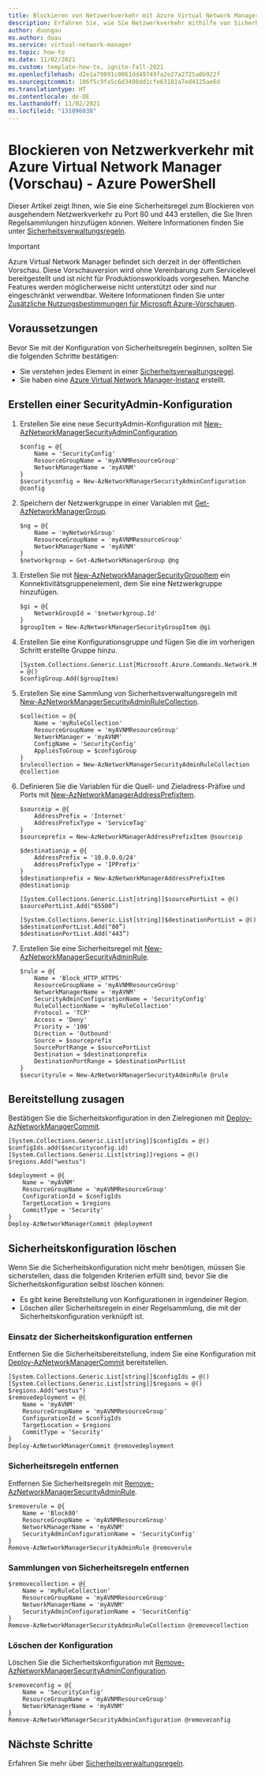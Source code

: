 ```yaml
---
title: Blockieren von Netzwerkverkehr mit Azure Virtual Network Manager (Vorschau) - Azure PowerShell
description: Erfahren Sie, wie Sie Netzwerkverkehr mithilfe von Sicherheitsregeln in Azure Virtual Network Manager mit der Azure PowerShell blockieren können.
author: duongau
ms.author: duau
ms.service: virtual-network-manager
ms.topic: how-to
ms.date: 11/02/2021
ms.custom: template-how-to, ignite-fall-2021
ms.openlocfilehash: d2e1a79891c0061dd49749fa2e27a2725a0b922f
ms.sourcegitcommit: 106f5c9fa5c6d3498dd1cfe63181a7ed4125ae6d
ms.translationtype: HT
ms.contentlocale: de-DE
ms.lasthandoff: 11/02/2021
ms.locfileid: "131096038"
---
```

# <a name="how-to-block-network-traffic-with-azure-virtual-network-manager-preview---azure-powershell"></a>Blockieren von Netzwerkverkehr mit Azure Virtual Network Manager (Vorschau) - Azure PowerShell

Dieser Artikel zeigt Ihnen, wie Sie eine Sicherheitsregel zum Blockieren von ausgehendem Netzwerkverkehr zu Port 80 und 443 erstellen, die Sie Ihren Regelsammlungen hinzufügen können. Weitere Informationen finden Sie unter [Sicherheitsverwaltungsregeln](concept-security-admins.md).

> [!IMPORTANT]
> Azure Virtual Network Manager befindet sich derzeit in der öffentlichen Vorschau.
> Diese Vorschauversion wird ohne Vereinbarung zum Servicelevel bereitgestellt und ist nicht für Produktionsworkloads vorgesehen. Manche Features werden möglicherweise nicht unterstützt oder sind nur eingeschränkt verwendbar.
> Weitere Informationen finden Sie unter [Zusätzliche Nutzungsbestimmungen für Microsoft Azure-Vorschauen](https://azure.microsoft.com/support/legal/preview-supplemental-terms/).

## <a name="prerequisites"></a>Voraussetzungen

Bevor Sie mit der Konfiguration von Sicherheitsregeln beginnen, sollten Sie die folgenden Schritte bestätigen:

* Sie verstehen jedes Element in einer [Sicherheitsverwaltungsregel](concept-security-admins.md).
* Sie haben eine [Azure Virtual Network Manager-Instanz](create-virtual-network-manager-powershell.md) erstellt.

## <a name="create-a-securityadmin-configuration"></a>Erstellen einer SecurityAdmin-Konfiguration

1. Erstellen Sie eine neue SecurityAdmin-Konfiguration mit [New-AzNetworkManagerSecurityAdminConfiguration](/powershell/module/az.network/new-aznetworkmanagersecurityadminconfiguration).

    ```azurepowershell-interactive
    $config = @{
        Name = 'SecurityConfig'
        ResourceGroupName = 'myAVNMResourceGroup'
        NetworkManagerName = 'myAVNM'
    }
    $securityconfig = New-AzNetworkManagerSecurityAdminConfiguration @config 
    ```

1. Speichern der Netzwerkgruppe in einer Variablen mit [Get-AzNetworkManagerGroup](/powershell/module/az.network/get-aznetworkmanagergroup).

    ```azurepowershell-interactive
    $ng = @{
        Name = 'myNetworkGroup'
        ResoureceGroupName = 'myAVNMResourceGroup'
        NetworkManagerName = 'myAVNM'
    }
    $networkgroup = Get-AzNetworkManagerGroup @ng   
    ```

1. Erstellen Sie mit [New-AzNetworkManagerSecurityGroupItem](/powershell/module/az.network/new-aznetworkmanagersecuritygroupitem) ein Konnektivitätsgruppenelement, dem Sie eine Netzwerkgruppe hinzufügen.

    ```azurepowershell-interactive
    $gi = @{
        NetworkGroupId = '$networkgroup.Id'
    }
    $groupItem = New-AzNetworkManagerSecurityGroupItem @gi
    ```

1. Erstellen Sie eine Konfigurationsgruppe und fügen Sie die im vorherigen Schritt erstellte Gruppe hinzu.

    ```azurepowershell-interactive
    [System.Collections.Generic.List[Microsoft.Azure.Commands.Network.Models.PSNetworkManagerSecurityGroupItem]]$configGroup = @()  
    $configGroup.Add($groupItem) 
    ```

1. Erstellen Sie eine Sammlung von Sicherheitsverwaltungsregeln mit [New-AzNetworkManagerSecurityAdminRuleCollection](/powershell/module/az.network/new-aznetworkmanagersecurityadminrulecollection).

    ```azurepowershell-interactive
    $collection = @{
        Name = 'myRuleCollection'
        ResourceGroupName = 'myAVNMResourceGroup'
        NetworkManager = 'myAVNM'
        ConfigName = 'SecurityConfig'
        AppliesToGroup = $configGroup
    }
    $rulecollection = New-AzNetworkManagerSecurityAdminRuleCollection @collection
    ```

1. Definieren Sie die Variablen für die Quell- und Zieladress-Präfixe und Ports mit [New-AzNetworkManagerAddressPrefixItem](/powershell/module/az.network/new-aznetworkmanageraddressprefixitem).

    ```azurepowershell-interactive
    $sourceip = @{
        AddressPrefix = 'Internet'
        AddressPrefixType = 'ServiceTag'
    }
    $sourceprefix = New-AzNetworkManagerAddressPrefixItem @sourceip

    $destinationip = @{
        AddressPrefix = '10.0.0.0/24'
        AddressPrefixType = 'IPPrefix'
    }
    $destinationprefix = New-AzNetworkManagerAddressPrefixItem @destinationip

    [System.Collections.Generic.List[string]]$sourcePortList = @() 
    $sourcePortList.Add("65500”) 

    [System.Collections.Generic.List[string]]$destinationPortList = @() 
    $destinationPortList.Add("80”)
    $destinationPortList.Add("443”)
    ```

1. Erstellen Sie eine Sicherheitsregel mit [New-AzNetworkManagerSecurityAdminRule](/powershell/module/az.network/new-aznetworkmanagersecurityadminrule).

    ```azurepowershell-interactive
    $rule = @{
        Name = 'Block_HTTP_HTTPS'
        ResourceGroupName = 'myAVNMResourceGroup'
        NetworkManagerName = 'myAVNM'
        SecurityAdminConfigurationName = 'SecurityConfig'
        RuleCollectionName = 'myRuleCollection'
        Protocol = 'TCP'
        Access = 'Deny'
        Priority = '100'
        Direction = 'Outbound'
        Source = $sourceprefix
        SourcePortRange = $sourcePortList
        Destination = $destinationprefix
        DestinationPortRange = $destinationPortList
    }
    $securityrule = New-AzNetworkManagerSecurityAdminRule @rule
    ```

## <a name="commit-deployment"></a>Bereitstellung zusagen

Bestätigen Sie die Sicherheitskonfiguration in den Zielregionen mit [Deploy-AzNetworkManagerCommit](/powershell/module/az.network/deploy-aznetworkmanagercommit).

```azurepowershell-interactive
[System.Collections.Generic.List[string]]$configIds = @()  
$configIds.add($securityconfig.id) 
[System.Collections.Generic.List[string]]regions = @()   
$regions.Add("westus")     

$deployment = @{
    Name = 'myAVNM'
    ResourceGroupName = 'myAVNMResourceGroup'
    ConfigurationId = $configIds
    TargetLocation = $regions
    CommitType = 'Security'
}
Deploy-AzNetworkManagerCommit @deployment 
```

## <a name="delete-security-configuration"></a>Sicherheitskonfiguration löschen

Wenn Sie die Sicherheitskonfiguration nicht mehr benötigen, müssen Sie sicherstellen, dass die folgenden Kriterien erfüllt sind, bevor Sie die Sicherheitskonfiguration selbst löschen können:

* Es gibt keine Bereitstellung von Konfigurationen in irgendeiner Region.
* Löschen aller Sicherheitsregeln in einer Regelsammlung, die mit der Sicherheitskonfiguration verknüpft ist.

### <a name="remove-security-configuration-deployment"></a>Einsatz der Sicherheitskonfiguration entfernen

Entfernen Sie die Sicherheitsbereitstellung, indem Sie eine Konfiguration mit [Deploy-AzNetworkManagerCommit](/powershell/module/az.network/deploy-aznetworkmanagercommit) bereitstellen.

```azurepowershell-interactive
[System.Collections.Generic.List[string]]$configIds = @()
[System.Collections.Generic.List[string]]$regions = @()   
$regions.Add("westus")     
$removedeployment = @{
    Name = 'myAVNM'
    ResourceGroupName = 'myAVNMResourceGroup'
    ConfigurationId = $configIds
    TargetLocation = $regions
    CommitType = 'Security'
}
Deploy-AzNetworkManagerCommit @removedeployment
```

### <a name="remove-security-rules"></a>Sicherheitsregeln entfernen

Entfernen Sie Sicherheitsregeln mit [Remove-AzNetworkManagerSecurityAdminRule](/powershell/module/az.network/remove-aznetworkmanagersecurityadminrule).

```azurepowershell-interactive
$removerule = @{
    Name = 'Block80'
    ResourceGroupName = 'myAVNMResourceGroup'
    NetworkManagerName = 'myAVNM'
    SecurityAdminConfigurationName = 'SecurityConfig'
}
Remove-AzNetworkManagerSecurityAdminRule @removerule
```

### <a name="remove-security-rule-collections"></a>Sammlungen von Sicherheitsregeln entfernen

```azurepowershell-interactive
$removecollection = @{
    Name = 'myRuleCollection'
    ResourceGroupName = 'myAVNMResourceGroup'
    NetworkManagerName = 'myAVNM'
    SecurityAdminConfigurationName = 'SecuritConfig'
}
Remove-AzNetworkManagerSecurityAdminRuleCollection @removecollection
```

### <a name="delete-configuration"></a>Löschen der Konfiguration

Löschen Sie die Sicherheitskonfiguration mit [Remove-AzNetworkManagerSecurityAdminConfiguration](/powershell/module/az.network/remove-aznetworkmanagersecurityadminconfiguration).

```azurepowershell-interactive
$removeconfig = @{
    Name = 'SecurityConfig'
    ResourceGroupName = 'myAVNMResourceGroup'
    NetworkManagerName = 'myAVNM'
}
Remove-AzNetworkManagerSecurityAdminConfiguration @removeconfig
```

## <a name="next-steps"></a>Nächste Schritte

Erfahren Sie mehr über [Sicherheitsverwaltungsregeln](concept-security-admins.md).
